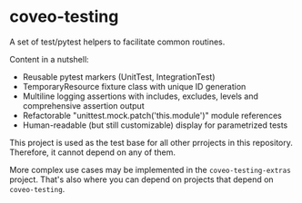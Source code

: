 # coveo-testing

A set of test/pytest helpers to facilitate common routines.


Content in a nutshell:

- Reusable pytest markers (UnitTest, IntegrationTest)
- TemporaryResource fixture class with unique ID generation
- Multiline logging assertions with includes, excludes, levels and comprehensive assertion output
- Refactorable "unittest.mock.patch('this.module')" module references
- Human-readable (but still customizable) display for parametrized tests


This project is used as the test base for all other prrojects in this repository.
Therefore, it cannot depend on any of them.

More complex use cases may be implemented in the `coveo-testing-extras` project. That's also where you can depend on projects that depend on `coveo-testing`. 
